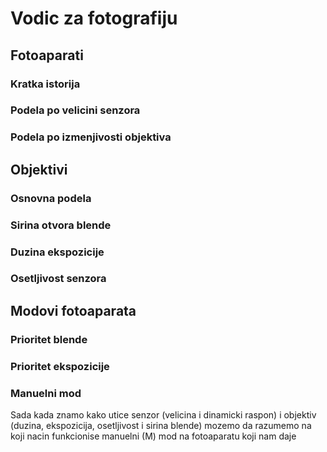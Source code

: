 # Vodic za fotografiju

## Fotoaparati

### Kratka istorija

### Podela po velicini senzora

### Podela po izmenjivosti objektiva

## Objektivi

### Osnovna podela

### Sirina otvora blende

### Duzina ekspozicije

### Osetljivost senzora

## Modovi fotoaparata

### Prioritet blende 

### Prioritet ekspozicije

### Manuelni mod

Sada kada znamo kako utice senzor (velicina i dinamicki raspon) i objektiv (duzina, ekspozicija, osetljivost i sirina blende) mozemo da razumemo na koji nacin funkcionise manuelni (M) mod na fotoaparatu koji nam daje 
